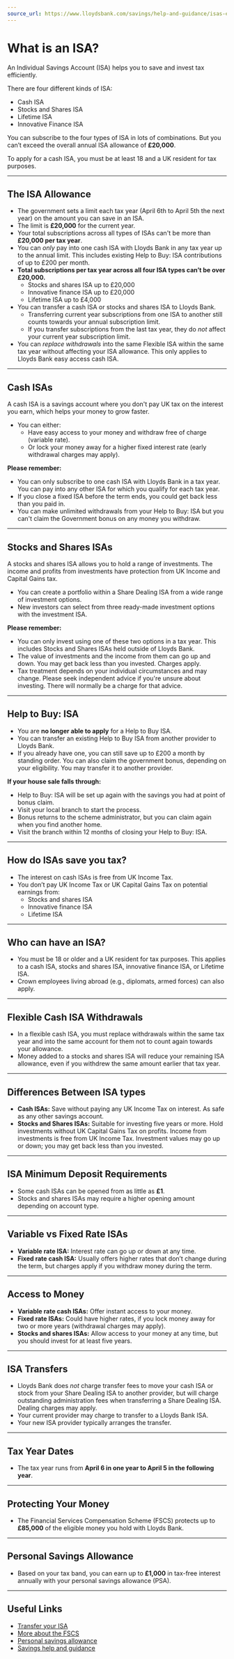 ```yaml
---
source_url: https://www.lloydsbank.com/savings/help-and-guidance/isas-explained.html?WT.ac=rc/ymal/isa-explained
---
```


# What is an ISA?

An Individual Savings Account (ISA) helps you to save and invest tax efficiently.

There are four different kinds of ISA:
- Cash ISA
- Stocks and Shares ISA
- Lifetime ISA
- Innovative Finance ISA

You can subscribe to the four types of ISA in lots of combinations. But you can’t exceed the overall annual ISA allowance of **£20,000**.

To apply for a cash ISA, you must be at least 18 and a UK resident for tax purposes.

---

## The ISA Allowance

- The government sets a limit each tax year (April 6th to April 5th the next year) on the amount you can save in an ISA.
- The limit is **£20,000** for the current year.
- Your total subscriptions across all types of ISAs can't be more than **£20,000 per tax year**.
- You can *only* pay into one cash ISA with Lloyds Bank in any tax year up to the annual limit. This includes existing Help to Buy: ISA contributions of up to £200 per month.
- **Total subscriptions per tax year across all four ISA types can’t be over £20,000.**
  - Stocks and shares ISA up to £20,000
  - Innovative finance ISA up to £20,000
  - Lifetime ISA up to £4,000
- You can transfer a cash ISA or stocks and shares ISA to Lloyds Bank.
  - Transferring current year subscriptions from one ISA to another still counts towards your annual subscription limit.
  - If you transfer subscriptions from the last tax year, they do *not* affect your current year subscription limit.
- You can *replace withdrawals* into the same Flexible ISA within the same tax year without affecting your ISA allowance. This only applies to Lloyds Bank easy access cash ISA.

---

## Cash ISAs

A cash ISA is a savings account where you don't pay UK tax on the interest you earn, which helps your money to grow faster.

- You can either:
  - Have easy access to your money and withdraw free of charge (variable rate).
  - Or lock your money away for a higher fixed interest rate (early withdrawal charges may apply).

**Please remember:**
- You can only subscribe to one cash ISA with Lloyds Bank in a tax year. You can pay into any other ISA for which you qualify for each tax year.
- If you close a fixed ISA before the term ends, you could get back less than you paid in.
- You can make unlimited withdrawals from your Help to Buy: ISA but you can't claim the Government bonus on any money you withdraw.

---

## Stocks and Shares ISAs

A stocks and shares ISA allows you to hold a range of investments. The income and profits from investments have protection from UK Income and Capital Gains tax.

- You can create a portfolio within a Share Dealing ISA from a wide range of investment options.
- New investors can select from three ready-made investment options with the investment ISA.

**Please remember:**
- You can only invest using one of these two options in a tax year. This includes Stocks and Shares ISAs held outside of Lloyds Bank.
- The value of investments and the income from them can go up and down. You may get back less than you invested. Charges apply.
- Tax treatment depends on your individual circumstances and may change. Please seek independent advice if you're unsure about investing. There will normally be a charge for that advice.

---

## Help to Buy: ISA

- You are **no longer able to apply** for a Help to Buy ISA.
- You can transfer an existing Help to Buy ISA from another provider to Lloyds Bank.
- If you already have one, you can still save up to £200 a month by standing order. You can also claim the government bonus, depending on your eligibility. You may transfer it to another provider.

**If your house sale falls through:**
- Help to Buy: ISA will be set up again with the savings you had at point of bonus claim.
- Visit your local branch to start the process.
- Bonus returns to the scheme administrator, but you can claim again when you find another home.
- Visit the branch within 12 months of closing your Help to Buy: ISA.

---

## How do ISAs save you tax?

- The interest on cash ISAs is free from UK Income Tax.
- You don’t pay UK Income Tax or UK Capital Gains Tax on potential earnings from:
  - Stocks and shares ISA
  - Innovative finance ISA
  - Lifetime ISA

---

## Who can have an ISA?

- You must be 18 or older and a UK resident for tax purposes. This applies to a cash ISA, stocks and shares ISA, innovative finance ISA, or Lifetime ISA.
- Crown employees living abroad (e.g., diplomats, armed forces) can also apply.

---

## Flexible Cash ISA Withdrawals

- In a flexible cash ISA, you must replace withdrawals within the same tax year and into the same account for them not to count again towards your allowance.
- Money added to a stocks and shares ISA will reduce your remaining ISA allowance, even if you withdrew the same amount earlier that tax year.

---

## Differences Between ISA types

- **Cash ISAs:** Save without paying any UK Income Tax on interest. As safe as any other savings account.
- **Stocks and Shares ISAs:** Suitable for investing five years or more. Hold investments without UK Capital Gains Tax on profits. Income from investments is free from UK Income Tax. Investment values may go up or down; you may get back less than you invested.

---

## ISA Minimum Deposit Requirements

- Some cash ISAs can be opened from as little as **£1**.
- Stocks and shares ISAs may require a higher opening amount depending on account type.

---

## Variable vs Fixed Rate ISAs

- **Variable rate ISA:** Interest rate can go up or down at any time.
- **Fixed rate cash ISA:** Usually offers higher rates that don’t change during the term, but charges apply if you withdraw money during the term.

---

## Access to Money

- **Variable rate cash ISAs:** Offer instant access to your money.
- **Fixed rate ISAs:** Could have higher rates, if you lock money away for two or more years (withdrawal charges may apply).
- **Stocks and shares ISAs:** Allow access to your money at any time, but you should invest for at least five years.

---

## ISA Transfers

- Lloyds Bank does *not* charge transfer fees to move your cash ISA or stock from your Share Dealing ISA to another provider, but will charge outstanding administration fees when transferring a Share Dealing ISA. Dealing charges may apply.
- Your current provider may charge to transfer to a Lloyds Bank ISA.
- Your new ISA provider typically arranges the transfer.

---

## Tax Year Dates

- The tax year runs from **April 6 in one year to April 5 in the following year**.

---

## Protecting Your Money

- The Financial Services Compensation Scheme (FSCS) protects up to **£85,000** of the eligible money you hold with Lloyds Bank.

---

## Personal Savings Allowance

- Based on your tax band, you can earn up to **£1,000** in tax-free interest annually with your personal savings allowance (PSA).

---

## Useful Links

- [Transfer your ISA](https://www.lloydsbank.com/isas/isa-transfer.html)
- [More about the FSCS](https://www.lloydsbank.com/help-guidance/legal-information/financial-services-compensation-scheme.html?WT.ac=rc/fscs/about-fscs-desktop)
- [Personal savings allowance](https://www.lloydsbank.com/savings/help-and-guidance/personal-savings-allowance.html)
- [Savings help and guidance](https://www.lloydsbank.com/savings/help-and-guidance.html?WT.ac=rc/fallout/sav-help-guidance)
